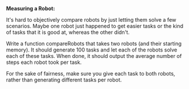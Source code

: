 **Measuring a Robot:**  
  
It's hard to objectively compare robots by just letting them solve a few  
scenarios. Maybe one robot just happened to get easier tasks or the kind  
of tasks that it is good at, whereas the other didn't.  
  
Write a function compareRobots that takes two robots (and their starting  
memory). It should generate 100 tasks and let each of the robots solve  
each of these tasks. When done, it should output the average number of  
steps each robot took per task.  
  
For the sake of fairness, make sure you give each task to both robots,  
rather than generating different tasks per robot.
